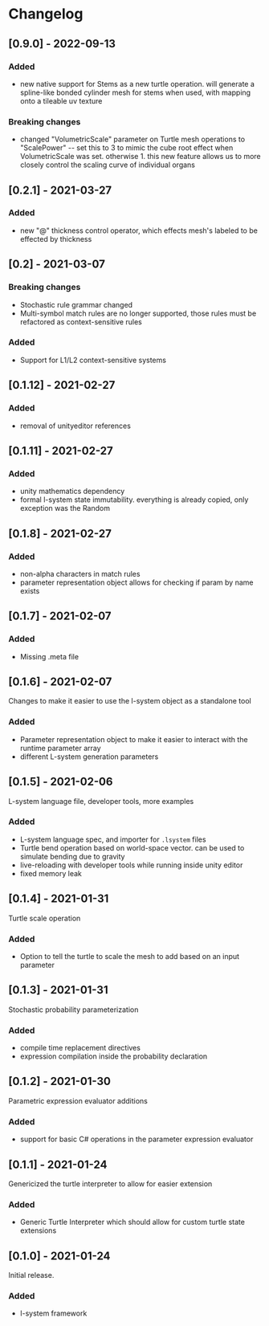 # Changelog

## [0.9.0] - 2022-09-13

### Added

- new native support for Stems as a new turtle operation. will generate a spline-like bonded cylinder mesh for stems when used, with mapping onto a tileable uv texture

### Breaking changes

- changed "VolumetricScale" parameter on Turtle mesh operations to "ScalePower" -- set this to 3 to mimic the cube root effect when VolumetricScale was set. otherwise 1. this new feature allows us to more closely control the scaling curve of individual organs

## [0.2.1] - 2021-03-27

### Added

- new "@" thickness control operator, which effects mesh's labeled to be effected by thickness

## [0.2] - 2021-03-07

### Breaking changes

- Stochastic rule grammar changed
- Multi-symbol match rules are no longer supported, those rules must be refactored as context-sensitive rules

### Added

- Support for L1/L2 context-sensitive systems

## [0.1.12] - 2021-02-27

### Added

- removal of unityeditor references

## [0.1.11] - 2021-02-27

### Added

- unity mathematics dependency
- formal l-system state immutability. everything is already copied, only exception was the Random

## [0.1.8] - 2021-02-27

### Added

- non-alpha characters in match rules
- parameter representation object allows for checking if param by name exists

## [0.1.7] - 2021-02-07

### Added

- Missing .meta file

## [0.1.6] - 2021-02-07

Changes to make it easier to use the l-system object as a standalone tool

### Added

- Parameter representation object to make it easier to interact with the runtime parameter array
- different L-system generation parameters

## [0.1.5] - 2021-02-06

L-system language file, developer tools, more examples

### Added

- L-system language spec, and importer for `.lsystem` files
- Turtle bend operation based on world-space vector. can be used to simulate bending due to gravity
- live-reloading with developer tools while running inside unity editor
- fixed memory leak

## [0.1.4] - 2021-01-31

Turtle scale operation

### Added

- Option to tell the turtle to scale the mesh to add based on an input parameter

## [0.1.3] - 2021-01-31

Stochastic probability parameterization

### Added

- compile time replacement directives
- expression compilation inside the probability declaration

## [0.1.2] - 2021-01-30

Parametric expression evaluator additions

### Added

- support for basic C# operations in the parameter expression evaluator

## [0.1.1] - 2021-01-24

Genericized the turtle interpreter to allow for easier extension

### Added

- Generic Turtle Interpreter which should allow for custom turtle state extensions

## [0.1.0] - 2021-01-24

Initial release.

### Added

- l-system framework
